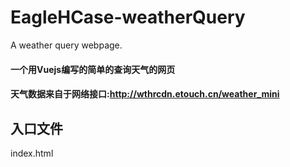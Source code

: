 # EagleHCase-weatherQuery
A weather query webpage.

#### 一个用Vuejs编写的简单的查询天气的网页
#### 天气数据来自于网络接口:http://wthrcdn.etouch.cn/weather_mini 

## 入口文件
index.html
